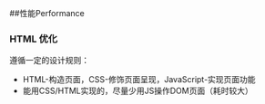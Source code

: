 ##性能Performance

### HTML 优化

遵循一定的设计规则：

* HTML-构造页面，CSS-修饰页面呈现，JavaScript-实现页面功能
* 能用CSS/HTML实现的，尽量少用JS操作DOM页面（耗时较大）
